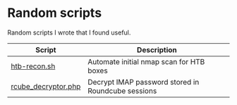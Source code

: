 # Random scripts

Random scripts I wrote that I found useful.

| Script | Description |
| --- | --- |
| [htb-recon.sh](htb-recon.sh) | Automate initial nmap scan for HTB boxes |
| [rcube_decryptor.php](rcube_decryptor.php) | Decrypt IMAP password stored in Roundcube sessions |